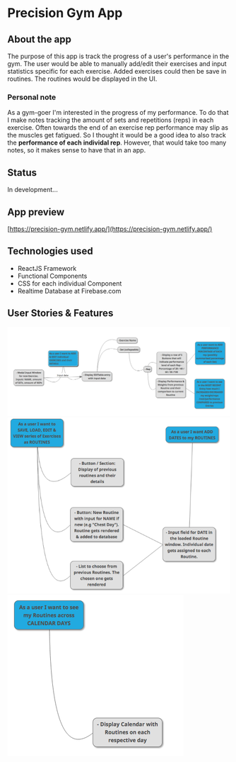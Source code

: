 # Precision Gym App

## About the app

The purpose of this app is track the progress of a user's performance in the gym. The user would be able to manually add/edit their exercises and input statistics specific for each exercise. Added exercises could then be save in routines. The routines would be displayed in the UI.

### Personal note

As a gym-goer I'm interested in the progress of my performance. To do that I make notes tracking the amount of sets and repetitions (reps) in each exercise. Often towards the end of an exercise rep performance may slip as the muscles get fatigued. So I thought it would be a good idea to also track the **performance of each individal rep**. However, that would take too many notes, so it makes sense to have that in an app.

## Status

In development...

## App preview

[https://precision-gym.netlify.app/](https://precision-gym.netlify.app/)

## Technologies used

- ReactJS Framework
- Functional Components
- CSS for each individual Component
- Realtime Database at Firebase.com

## User Stories & Features

![User Stories 01](./assets/user-stories-01.png)
![User Stories 01](./assets/user-stories-02.png)
![User Stories 01](./assets/user-stories-03.png)
